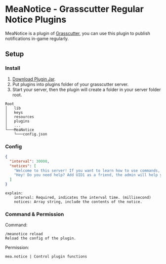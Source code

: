 # MeaNotice - Grasscutter Regular Notice Plugins
MeaNotice is a plugin of [Grasscutter](https://github.com/Grasscutters/Grasscutter), you can use this plugin to publish notifications in-game regularly.

## Setup
### Install
1. [Download Plugin Jar](https://github.com/Coooookies/MeaNotice/releases).
2. Put plugins into plugins folder of your grasscutter server.
3. Start your server, then the plugin will create a folder in your server folder root.
```
Root
│   lib
│   keys
│   resources
│   plugins
│   ...
└───MeaNotice
    └───config.json
```

### Config
```json
{
  "interval": 30000,
  "notices": [
    "Welcome to this server! If you want to learn how to use commands, please type /help in chatroom.",
    "Hey! Do you need help? Add UID1 as a friend, the admin will help you."
  ]
}
```
```
explain:
    interval: Required, indicates the interval time. (millisecond)
    notices: Array string, include the contents of the notice.
```

### Command & Permission
Command:
```
/meanotice reload
Reload the config of the plugin.
```

Permission:
```
mea.notice | Control plugin functions
```

